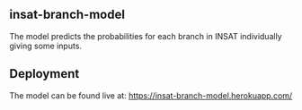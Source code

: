 ## insat-branch-model
The model predicts the probabilities for each branch in INSAT individually giving some inputs.

## Deployment
The model can be found live at:
https://insat-branch-model.herokuapp.com/
